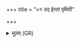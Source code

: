 +++
title = "०१ उद् ईरतां पृथिवी"

+++
<details><summary>मूलम् (GR)</summary>

उद् ईरतां पृथिवी जीरदानुः  
शीत एनाम् अन्तर्वान् अनु वातु वातः ।  
ऋत्वियावती पृथिवी प्रति गृह्णातु  
बीजं सहस्रवल्लिशं सुरुहारोहयन्ती ॥
</details>